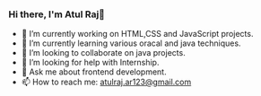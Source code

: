 ### Hi there, I'm Atul Raj👋

 
- 🔭 I’m currently working on HTML,CSS and JavaScript projects.
- 🌱 I’m currently learning various oracal and java techniques.
- 👯 I’m looking to collaborate on java projects. 
- 🤔 I’m looking for help with Internship.
- 💬 Ask me about frontend development.
- 📫 How to reach me: atulraj.ar123@gmail.com
